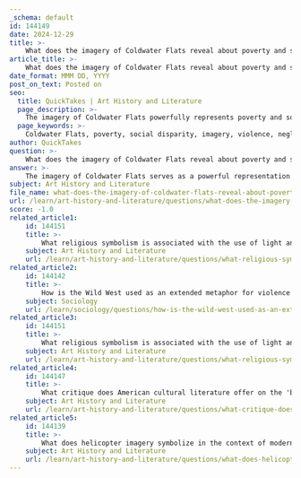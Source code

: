 ```yaml
---
_schema: default
id: 144149
date: 2024-12-29
title: >-
    What does the imagery of Coldwater Flats reveal about poverty and social disparity?
article_title: >-
    What does the imagery of Coldwater Flats reveal about poverty and social disparity?
date_format: MMM DD, YYYY
post_on_text: Posted on
seo:
  title: QuickTakes | Art History and Literature
  page_description: >-
    The imagery of Coldwater Flats powerfully represents poverty and social disparity, highlighting the violence, neglect, and systemic issues faced by residents in urban settings, while contrasting it with the affluence of the nearby city.
  page_keywords: >-
    Coldwater Flats, poverty, social disparity, imagery, violence, neglect, urban environment, synecdoche, suffering, inequality, affluence, natural beauty, societal structure, psychological impact, critique, societal decay, corruption
author: QuickTakes
question: >-
    What does the imagery of Coldwater Flats reveal about poverty and social disparity?
answer: >-
    The imagery of Coldwater Flats serves as a powerful representation of poverty and social disparity, particularly through its stark contrasts and depersonalization of suffering. The phrase "the blood glazed on the sidewalks" evokes a visceral image of violence and neglect, suggesting that the environment is not only physically dangerous but also emotionally and socially toxic. This imagery highlights the harsh realities faced by residents in impoverished urban settings, where violence becomes a normalized part of life.\n\nThe use of synecdoche, as noted in the gathered information, depersonalizes the individuals affected by this violence. By referring to "bones" instead of people, the imagery emphasizes the idea that anyone can become a victim, thus universalizing the experience of suffering in these environments. This technique underscores the pervasive nature of violence in areas marked by poverty, suggesting that it is a systemic issue rather than an isolated occurrence.\n\nFurthermore, the contrast between the natural beauty of the canyons and the "glittering" wealth of the affluent city juxtaposes the stark realities of urban life against the backdrop of nature's splendor. This contrast not only highlights the disparity between different social classes but also critiques the societal structures that allow such inequalities to persist. The affluent city represents opportunity and prosperity, while Coldwater Flats symbolize neglect and despair, reinforcing the theme of social disparity.\n\nOverall, the imagery associated with Coldwater Flats encapsulates the psychological impact of living in poverty, where the environment reflects the struggles of its inhabitants. It serves as a critique of societal decay and corruption, illustrating how urban life can be marred by violence and materialism, ultimately revealing the deep-seated issues of poverty and social inequality.
subject: Art History and Literature
file_name: what-does-the-imagery-of-coldwater-flats-reveal-about-poverty-and-social-disparity.md
url: /learn/art-history-and-literature/questions/what-does-the-imagery-of-coldwater-flats-reveal-about-poverty-and-social-disparity
score: -1.0
related_article1:
    id: 144151
    title: >-
        What religious symbolism is associated with the use of light and darkness in literature?
    subject: Art History and Literature
    url: /learn/art-history-and-literature/questions/what-religious-symbolism-is-associated-with-the-use-of-light-and-darkness-in-literature
related_article2:
    id: 144142
    title: >-
        How is the Wild West used as an extended metaphor for violence and lawlessness?
    subject: Sociology
    url: /learn/sociology/questions/how-is-the-wild-west-used-as-an-extended-metaphor-for-violence-and-lawlessness
related_article3:
    id: 144151
    title: >-
        What religious symbolism is associated with the use of light and darkness in literature?
    subject: Art History and Literature
    url: /learn/art-history-and-literature/questions/what-religious-symbolism-is-associated-with-the-use-of-light-and-darkness-in-literature
related_article4:
    id: 144147
    title: >-
        What critique does American cultural literature offer on the 'bigger is better' perspective?
    subject: Art History and Literature
    url: /learn/art-history-and-literature/questions/what-critique-does-american-cultural-literature-offer-on-the-bigger-is-better-perspective
related_article5:
    id: 144139
    title: >-
        What does helicopter imagery symbolize in the context of modern technology?
    subject: Art History and Literature
    url: /learn/art-history-and-literature/questions/what-does-helicopter-imagery-symbolize-in-the-context-of-modern-technology
---
```


&nbsp;